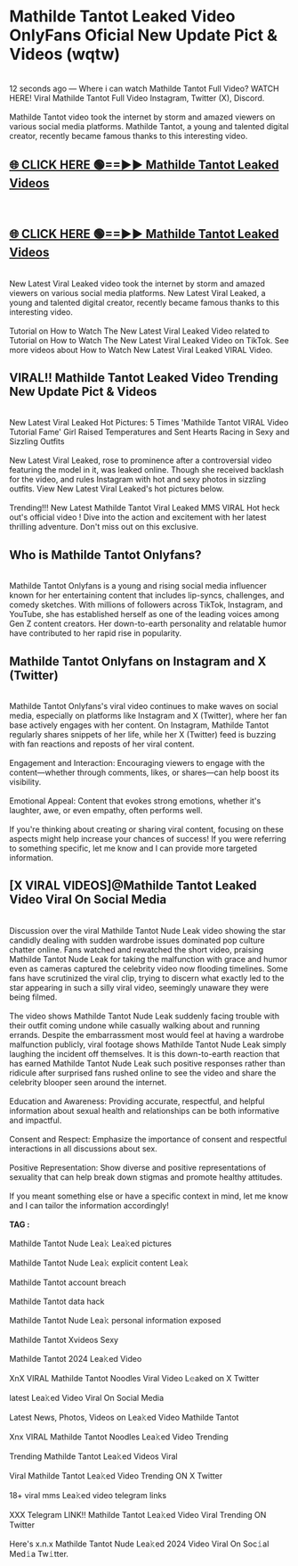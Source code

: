 # Mathilde Tantot Leaked Video OnlyFans Oficial New Update Pict & Videos (wqtw)
<br>
12 seconds ago — Where i can watch Mathilde Tantot Full Video? WATCH HERE! Viral Mathilde Tantot Full Video Instagram, Twitter (X), Discord.
<br><br>
Mathilde Tantot video took the internet by storm and amazed viewers on various social media platforms. Mathilde Tantot, a young and talented digital creator, recently became famous thanks to this interesting video.
<br>
<h2><a href="https://play.trustnlinepharmacy.us?title=Mathilde_Tantot">🌐 CLICK HERE 🟢==►► Mathilde Tantot Leaked Videos</a></h2>
<br>
<h2><a href="https://play.trustnlinepharmacy.us?title=Mathilde_Tantot">🌐 CLICK HERE 🟢==►► Mathilde Tantot Leaked Videos</a></h2>
<br>
New Latest Viral Leaked video took the internet by storm and amazed viewers on various social media platforms. New Latest Viral Leaked, a young and talented digital creator, recently became famous thanks to this interesting video.
<br><br>
Tutorial on How to Watch The New Latest Viral Leaked Video related to Tutorial on How to Watch The New Latest Viral Leaked Video on TikTok. See more videos about How to Watch New Latest Viral Leaked VIRAL Video.
<br>
<h2>VIRAL!! Mathilde Tantot Leaked Video Trending New Update Pict & Videos</h2>
<br>
New Latest Viral Leaked Hot Pictures: 5 Times 'Mathilde Tantot VIRAL Video Tutorial Fame' Girl Raised Temperatures and Sent Hearts Racing in Sexy and Sizzling Outfits
<br><br>
New Latest Viral Leaked, rose to prominence after a controversial video featuring the model in it, was leaked online. Though she received backlash for the video, and rules Instagram with hot and sexy photos in sizzling outfits. View New Latest Viral Leaked's hot pictures below.
<br><br>
Trending!!! New Latest Mathilde Tantot Viral Leaked MMS VIRAL Hot heck out's official video ! Dive into the action and excitement with her latest thrilling adventure. Don't miss out on this exclusive.
<br>
<h2>Who is Mathilde Tantot Onlyfans?</h2>
<br>
Mathilde Tantot Onlyfans is a young and rising social media influencer known for her entertaining content that includes lip-syncs, challenges, and comedy sketches. With millions of followers across TikTok, Instagram, and YouTube, she has established herself as one of the leading voices among Gen Z content creators. Her down-to-earth personality and relatable humor have contributed to her rapid rise in popularity.
<br>
<h2>Mathilde Tantot Onlyfans on Instagram and X (Twitter)</h2>
<br>
Mathilde Tantot Onlyfans's viral video continues to make waves on social media, especially on platforms like Instagram and X (Twitter), where her fan base actively engages with her content. On Instagram, Mathilde Tantot regularly shares snippets of her life, while her X (Twitter) feed is buzzing with fan reactions and reposts of her viral content.
<br><br>
Engagement and Interaction: Encouraging viewers to engage with the content—whether through comments, likes, or shares—can help boost its visibility.
<br><br>
Emotional Appeal: Content that evokes strong emotions, whether it's laughter, awe, or even empathy, often performs well.
<br><br>
If you're thinking about creating or sharing viral content, focusing on these aspects might help increase your chances of success! If you were referring to something specific, let me know and I can provide more targeted information.
<br>
<h2>[X VIRAL VIDEOS]@Mathilde Tantot Leaked Video Viral On Social Media</h2>
<br>
Discussion over the viral Mathilde Tantot Nude Leak video showing the star candidly dealing with sudden wardrobe issues dominated pop culture chatter online. Fans watched and rewatched the short video, praising Mathilde Tantot Nude Leak for taking the malfunction with grace and humor even as cameras captured the celebrity video now flooding timelines. Some fans have scrutinized the viral clip, trying to discern what exactly led to the star appearing in such a silly viral video, seemingly unaware they were being filmed.
<br><br>
The video shows Mathilde Tantot Nude Leak suddenly facing trouble with their outfit coming undone while casually walking about and running errands. Despite the embarrassment most would feel at having a wardrobe malfunction publicly, viral footage shows Mathilde Tantot Nude Leak simply laughing the incident off themselves. It is this down-to-earth reaction that has earned Mathilde Tantot Nude Leak such positive responses rather than ridicule after surprised fans rushed online to see the video and share the celebrity blooper seen around the internet.
<br><br>
Education and Awareness: Providing accurate, respectful, and helpful information about sexual health and relationships can be both informative and impactful.
<br><br>
Consent and Respect: Emphasize the importance of consent and respectful interactions in all discussions about sex.
<br><br>
Positive Representation: Show diverse and positive representations of sexuality that can help break down stigmas and promote healthy attitudes.
<br><br>
If you meant something else or have a specific context in mind, let me know and I can tailor the information accordingly!
<br><br>
<strong>TAG :</strong>
<br><br>
Mathilde Tantot Nude Lea𝚔 Lea𝚔ed pictures
<br><br>
Mathilde Tantot Nude Lea𝚔 explicit content Lea𝚔
<br><br>
Mathilde Tantot account breach
<br><br>
Mathilde Tantot data hack
<br><br>
Mathilde Tantot Nude Lea𝚔 personal information exposed
<br><br>
Mathilde Tantot Xvideos Sexy
<br><br>
Mathilde Tantot 2024 Lea𝚔ed Video
<br><br>
XnX VIRAL Mathilde Tantot Noodles Viral Video L𝚎aked on X Twitter
<br><br>
latest Lea𝚔ed Video Viral On Social Media
<br><br>
Latest News, Photos, Videos on Lea𝚔ed Video Mathilde Tantot
<br><br>
Xnx VIRAL Mathilde Tantot Noodles Lea𝚔ed Video Trending
<br><br>
Trending Mathilde Tantot Lea𝚔ed Videos Viral
<br><br>
Viral Mathilde Tantot Lea𝚔ed Video Trending ON X Twitter
<br><br>
18+ viral mms Lea𝚔ed video telegram links
<br><br>
XXX Telegram LINK!! Mathilde Tantot Lea𝚔ed Video Viral Trending ON Twitter
<br><br>
Here's x.n.x Mathilde Tantot Nude Lea𝚔ed 2024 Video Viral On Soc𝚒al Med𝚒a Tw𝚒tter.